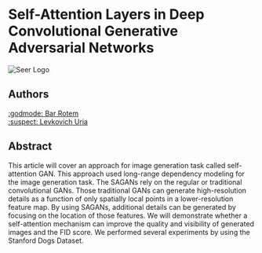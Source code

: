 # Self-Attention Layers in Deep Convolutional Generative Adversarial Networks

![Seer Logo](https://production-media.paperswithcode.com/methods/Screen_Shot_2020-05-25_at_1.36.58_PM.png)

## Authors
[:godmode: Bar Rotem](https://github.com/rotembaruch)<br>
[:suspect: Levkovich Uria](https://github.com/uriaLevko)<br>


## Abstract
This article will cover an approach for image generation task called self-attention GAN. This approach used long-range dependency modeling for the image generation task. The SAGANs rely on the regular or traditional convolutional GANs. Those traditional GANs can generate high-resolution details as a function of only spatially local points in a lower-resolution feature map. By using SAGANs, additional details can be generated by focusing on the location of those features. We will demonstrate whether a self-attention mechanism can improve the quality and visibility of generated images and the FID score. We performed several experiments by using the Stanford Dogs Dataset.
